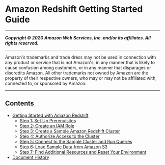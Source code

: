 # Amazon Redshift Getting Started Guide

-----
*****Copyright &copy; 2020 Amazon Web Services, Inc. and/or its affiliates. All rights reserved.*****

-----
Amazon's trademarks and trade dress may not be used in 
     connection with any product or service that is not Amazon's, 
     in any manner that is likely to cause confusion among customers, 
     or in any manner that disparages or discredits Amazon. All other 
     trademarks not owned by Amazon are the property of their respective
     owners, who may or may not be affiliated with, connected to, or 
     sponsored by Amazon.

-----
## Contents
+ [Getting Started with Amazon Redshift](getting-started.md)
   + [Step 1: Set Up Prerequisites](rs-gsg-prereq.md)
   + [Step 2: Create an IAM Role](rs-gsg-create-an-iam-role.md)
   + [Step 3: Create a Sample Amazon Redshift Cluster](rs-gsg-launch-sample-cluster.md)
   + [Step 4: Authorize Access to the Cluster](rs-gsg-authorize-cluster-access.md)
   + [Step 5: Connect to the Sample Cluster and Run Queries](rs-gsg-connect-to-cluster.md)
   + [Step 6: Load Sample Data from Amazon S3](rs-gsg-create-sample-db.md)
   + [Step 7: Find Additional Resources and Reset Your Environment](rs-gsg-clean-up-tasks.md)
+ [Document History](document-history.md)
